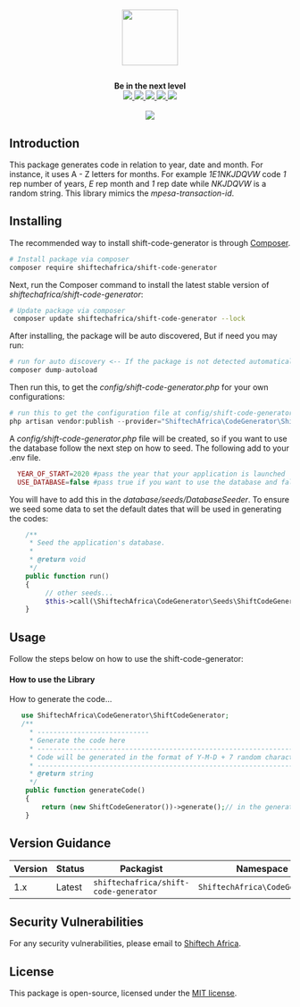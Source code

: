 # <p align="center"><a href="https://shiftechafrica.com/" target="_blank"><img width="100" src="https://shiftechafrica.com/img/logo.png"></a></p>

<p align="center">
  <b>Be in the next level</b><br>
  <a href="https://github.com/SHIFTECH-AFRICA/shift-code-generator/issues">
  <img src="https://img.shields.io/github/issues/SHIFTECH-AFRICA/shift-code-generator.svg">
  </a>
  <a href="https://github.com/SHIFTECH-AFRICA/shift-code-generator/network/members">
  <img src="https://img.shields.io/github/forks/SHIFTECH-AFRICA/shift-code-generator.svg">
  </a>
  <a href="https://github.com/SHIFTECH-AFRICA/shift-code-generator/stargazers">
  <img src="https://img.shields.io/github/stars/SHIFTECH-AFRICA/shift-code-generator.svg">
  </a>
  <a href="https://packagist.org/packages/shiftechafrica/shift-code-generator">
  <img src="https://poser.pugx.org/shiftechafrica/shift-code-generator/v/stable">
  </a>
  <a href="https://packagist.org/packages/shiftechafrica/shift-code-generator">
  <img src="https://poser.pugx.org/shiftechafrica/shift-code-generator/downloads">
  </a>
  <br><br>
  <img src="https://i.pinimg.com/originals/ce/69/4f/ce694f560636dffcf42ecf40d4f2f962.gif">
</p>

## Introduction
This package generates code in relation to year, date and month. For instance, it uses A - Z letters for months. For example *1E1NKJDQVW* code *1* rep number of years, *E* rep month and *1* rep date while *NKJDQVW* is a random string.
This library mimics the *mpesa-transaction-id*.

## Installing

The recommended way to install shift-code-generator is through
[Composer](http://getcomposer.org).

```bash
# Install package via composer
composer require shiftechafrica/shift-code-generator
```

Next, run the Composer command to install the latest stable version of *shiftechafrica/shift-code-generator*:

```bash
# Update package via composer
 composer update shiftechafrica/shift-code-generator --lock
```

After installing, the package will be auto discovered, But if need you may run:

```php
# run for auto discovery <-- If the package is not detected automatically -->
composer dump-autoload
```

Then run this, to get the *config/shift-code-generator.php* for your own configurations:

```php
# run this to get the configuration file at config/shift-code-generator.php <-- read through it -->
php artisan vendor:publish --provider="ShiftechAfrica\CodeGenerator\ShiftCodeGeneratorServiceProvider"
```
A *config/shift-code-generator.php* file will be created, so if you want to use the database follow the next step on how to seed. The following add to your .env file.

```php
  YEAR_OF_START=2020 #pass the year that your application is launched
  USE_DATABASE=false #pass true if you want to use the database and false to use your default YEAR_OF_START
```


You will have to add this in the *database/seeds/DatabaseSeeder*. To ensure we seed some data to set the default dates that will be used in generating the codes:

```php
    /**
     * Seed the application's database.
     *
     * @return void
     */
    public function run()
    {
         // other seeds...
         $this->call(\ShiftechAfrica\CodeGenerator\Seeds\ShiftCodeGeneratorFactory::class);
    }
```

## Usage
Follow the steps below on how to use the shift-code-generator:

#### How to use the Library
How to generate the code...

```php
   use ShiftechAfrica\CodeGenerator\ShiftCodeGenerator;
   /**
     * ----------------------------
     * Generate the code here
     * -----------------------------------------------------------------------
     * Code will be generated in the format of Y-M-D + 7 random characters
     * -----------------------------------------------------------------------
     * @return string
     */
    public function generateCode()
    {
        return (new ShiftCodeGenerator())->generate();// in the generate method you can pass an int value like 5,4 or any to get the length of the code you want
    }
```


## Version Guidance

| Version | Status     | Packagist           | Namespace    | Repo                |
|---------|------------|---------------------|--------------|---------------------|
| 1.x     | Latest     | `shiftechafrica/shift-code-generator` | `ShiftechAfrica\CodeGenerator` | [v1.4.7](https://github.com/SHIFTECH-AFRICA/shift-code-generator/releases/tag/v1.4.7)|

[shift-code-generator-repo]: https://github.com/SHIFTECH-AFRICA/shift-code-generator.git

## Security Vulnerabilities
 For any security vulnerabilities, please email to [Shiftech Africa](mailto:bugs@shiftechafrica.com).
 
## License
 This package is open-source, licensed under the [MIT license](https://opensource.org/licenses/MIT).
